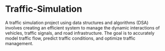 # Traffic-Simulation

A traffic simulation project using data structures and algorithms (DSA) involves creating an efficient system to manage the dynamic interactions of vehicles, traffic signals, and road infrastructure. The goal is to accurately model traffic flow, predict traffic conditions, and optimize traffic management.

